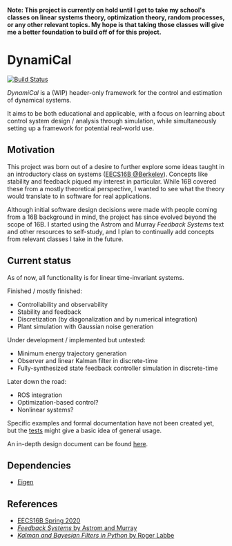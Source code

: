 **Note: This project is currently on hold until I get to take my school's classes on linear systems theory, optimization theory, random processes, or any other relevant topics. My hope is that taking those classes will give me a better foundation to build off of for this project.**

# DynamiCal

[![Build Status](https://travis-ci.com/tedklin/dynamical.svg?token=EQ1yVHxTi52hGw7TPsW5&branch=master)](https://travis-ci.com/tedklin/dynamical)

*DynamiCal* is a (WIP) header-only framework for the control and estimation of dynamical systems. 

It aims to be both educational and applicable, with a focus on learning about control system design / analysis through simulation, while simultaneously setting up a framework for potential real-world use.


## Motivation

This project was born out of a desire to further explore some ideas taught in an introductory class on systems ([EECS16B @Berkeley](https://inst.eecs.berkeley.edu/~ee16b/sp20/)). Concepts like stability and feedback piqued my interest in particular. While 16B covered these from a mostly theoretical perspective, I wanted to see what the theory would translate to in software for real applications.

Although initial software design decisions were made with people coming from a 16B background in mind, the project has since evolved beyond the scope of 16B. I started using the Astrom and Murray *Feedback Systems* text and other resources to self-study, and I plan to continually add concepts from relevant classes I take in the future.


## Current status

As of now, all functionality is for linear time-invariant systems.

Finished / mostly finished:
- Controllability and observability
- Stability and feedback
- Discretization (by diagonalization and by numerical integration)
- Plant simulation with Gaussian noise generation

Under development / implemented but untested:
- Minimum energy trajectory generation
- Observer and linear Kalman filter in discrete-time
- Fully-synthesized state feedback controller simulation in discrete-time

Later down the road:
- ROS integration
- Optimization-based control?
- Nonlinear systems?

Specific examples and formal documentation have not been created yet, but the [tests](https://github.com/tedklin/dynamical/tree/master/tests) might give a basic idea of general usage.

An in-depth design document can be found [here](https://github.com/tedklin/dynamical/blob/master/docs/design.md).


## Dependencies

- [Eigen](http://eigen.tuxfamily.org/index.php?title=Main_Page)


## References

- [EECS16B Spring 2020](https://inst.eecs.berkeley.edu/~ee16b/sp20/)
- [*Feedback Systems* by Astrom and Murray](http://www.cds.caltech.edu/~murray/amwiki/index.php?title=Main_Page)
- [*Kalman and Bayesian Filters in Python* by Roger Labbe](https://github.com/rlabbe/Kalman-and-Bayesian-Filters-in-Python)
